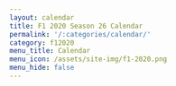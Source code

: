 ```yaml
---
layout: calendar
title: F1 2020 Season 26 Calendar
permalink: '/:categories/calendar/'
category: f12020
menu_title: Calendar
menu_icon: /assets/site-img/f1-2020.png
menu_hide: false
---
```


